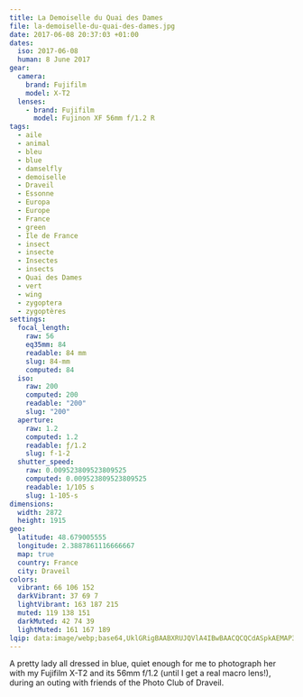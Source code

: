 ```yaml
---
title: La Demoiselle du Quai des Dames
file: la-demoiselle-du-quai-des-dames.jpg
date: 2017-06-08 20:37:03 +01:00
dates:
  iso: 2017-06-08
  human: 8 June 2017
gear:
  camera:
    brand: Fujifilm
    model: X-T2
  lenses:
    - brand: Fujifilm
      model: Fujinon XF 56mm f/1.2 R
tags:
  - aile
  - animal
  - bleu
  - blue
  - damselfly
  - demoiselle
  - Draveil
  - Essonne
  - Europa
  - Europe
  - France
  - green
  - Ile de France
  - insect
  - insecte
  - Insectes
  - insects
  - Quai des Dames
  - vert
  - wing
  - zygoptera
  - zygoptères
settings:
  focal_length:
    raw: 56
    eq35mm: 84
    readable: 84 mm
    slug: 84-mm
    computed: 84
  iso:
    raw: 200
    computed: 200
    readable: "200"
    slug: "200"
  aperture:
    raw: 1.2
    computed: 1.2
    readable: ƒ/1.2
    slug: f-1-2
  shutter_speed:
    raw: 0.009523809523809525
    computed: 0.009523809523809525
    readable: 1/105 s
    slug: 1-105-s
dimensions:
  width: 2872
  height: 1915
geo:
  latitude: 48.679005555
  longitude: 2.3887861116666667
  map: true
  country: France
  city: Draveil
colors:
  vibrant: 66 106 152
  darkVibrant: 37 69 7
  lightVibrant: 163 187 215
  muted: 119 138 151
  darkMuted: 42 74 39
  lightMuted: 161 167 189
lqip: data:image/webp;base64,UklGRigBAABXRUJQVlA4IBwBAACQCQCdASpkAEMAP3Gkx1q0v7qwr5S8A/AuCWMAzU3hQV+K6zKKdZ14dx0FROWJep9LVDaJwKj15EPl0yxQIpYVwtUSbeNhQUJMtPZBSirs3+ktftssAIXN2gI3bcDJY0olMkwVcJ1CAI9EICkdyOdHYZ5d/MOO6dzo0vgr+mGUSQzSarK/de/jCZQv63TwQDkHR8CVeTdR7K4RSpZiDj9w7SC+b2GykOrExkInEbT2lEP2ev+qoHmBEMCOC5OUI/FEhHtvrYqvLZsvNAbW/Gl9C6btoxalyLf+OH9FcJnPMk3a6Mj4tCIBafl8CcCKJQoN+TroGNm6pkfAAJV30XBWvW74VFwEQf4Jos5m6js+9j1ba/0Rf+QMUAAAAA==
---
```


A pretty lady all dressed in blue, quiet enough for me to photograph her with my Fujifilm X-T2 and its 56mm f/1.2 (until I get a real macro lens!), during an outing with friends of the Photo Club of Draveil.

